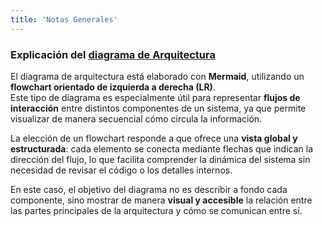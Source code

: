 ```yaml
---
title: 'Notas Generales'
---
```


### Explicación del [diagrama de Arquitectura](/overview/arquitectura/#:~:text=flowchart)

El diagrama de arquitectura está elaborado con **Mermaid**, utilizando un **flowchart orientado de izquierda a derecha (LR)**.  
Este tipo de diagrama es especialmente útil para representar **flujos de interacción** entre distintos componentes de un sistema, ya que permite visualizar de manera secuencial cómo circula la información.  

La elección de un flowchart responde a que ofrece una **vista global y estructurada**: cada elemento se conecta mediante flechas que indican la dirección del flujo, lo que facilita comprender la dinámica del sistema sin necesidad de revisar el código o los detalles internos.  

En este caso, el objetivo del diagrama no es describir a fondo cada componente, sino mostrar de manera **visual y accesible** la relación entre las partes principales de la arquitectura y cómo se comunican entre sí.
